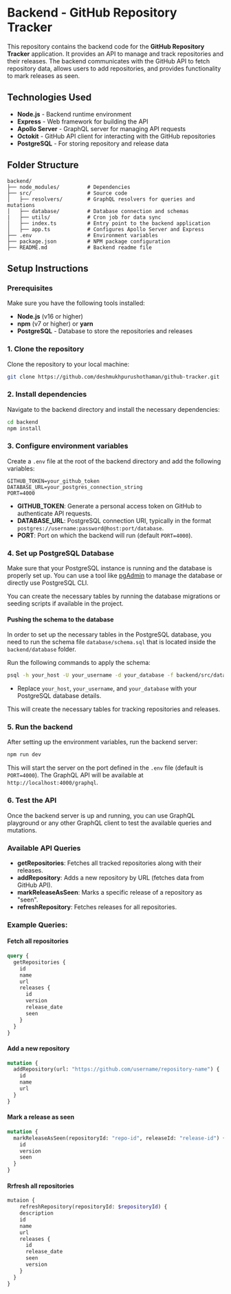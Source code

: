 # Backend - GitHub Repository Tracker

This repository contains the backend code for the **GitHub Repository Tracker** application. It provides an API to manage and track repositories and their releases. The backend communicates with the GitHub API to fetch repository data, allows users to add repositories, and provides functionality to mark releases as seen.

## Technologies Used

- **Node.js** - Backend runtime environment
- **Express** - Web framework for building the API
- **Apollo Server** - GraphQL server for managing API requests
- **Octokit** - GitHub API client for interacting with the GitHub repositories
- **PostgreSQL** - For storing repository and release data

## Folder Structure

```
backend/
├── node_modules/         # Dependencies
├── src/                  # Source code
│   ├── resolvers/        # GraphQL resolvers for queries and mutations
│   ├── database/         # Database connection and schemas
|   ├── utils/            # Cron job for data sync
│   ├── index.ts          # Entry point to the backend application
│   ├── app.ts            # Configures Apollo Server and Express
├── .env                  # Environment variables
├── package.json          # NPM package configuration
├── README.md             # Backend readme file
```

## Setup Instructions

### Prerequisites

Make sure you have the following tools installed:

- **Node.js** (v16 or higher)
- **npm** (v7 or higher) or **yarn**
- **PostgreSQL** - Database to store the repositories and releases

### 1. Clone the repository

Clone the repository to your local machine:

```bash
git clone https://github.com/deshmukhpurushothaman/github-tracker.git
```

### 2. Install dependencies

Navigate to the backend directory and install the necessary dependencies:

```bash
cd backend
npm install
```

### 3. Configure environment variables

Create a `.env` file at the root of the backend directory and add the following variables:

```
GITHUB_TOKEN=your_github_token
DATABASE_URL=your_postgres_connection_string
PORT=4000
```

- **GITHUB_TOKEN**: Generate a personal access token on GitHub to authenticate API requests.
- **DATABASE_URL**: PostgreSQL connection URI, typically in the format `postgres://username:password@host:port/database`.
- **PORT**: Port on which the backend will run (default `PORT=4000`).

### 4. Set up PostgreSQL Database

Make sure that your PostgreSQL instance is running and the database is properly set up. You can use a tool like [pgAdmin](https://www.pgadmin.org/) to manage the database or directly use PostgreSQL CLI.

You can create the necessary tables by running the database migrations or seeding scripts if available in the project.

#### Pushing the schema to the database

In order to set up the necessary tables in the PostgreSQL database, you need to run the schema file `database/schema.sql` that is located inside the `backend/database` folder.

Run the following commands to apply the schema:

```bash
psql -h your_host -U your_username -d your_database -f backend/src/database/schema.sql
```

- Replace `your_host`, `your_username`, and `your_database` with your PostgreSQL database details.

This will create the necessary tables for tracking repositories and releases.

### 5. Run the backend

After setting up the environment variables, run the backend server:

```bash
npm run dev
```

This will start the server on the port defined in the `.env` file (default is `PORT=4000`). The GraphQL API will be available at `http://localhost:4000/graphql`.

### 6. Test the API

Once the backend server is up and running, you can use GraphQL playground or any other GraphQL client to test the available queries and mutations.

### Available API Queries

- **getRepositories**: Fetches all tracked repositories along with their releases.
- **addRepository**: Adds a new repository by URL (fetches data from GitHub API).
- **markReleaseAsSeen**: Marks a specific release of a repository as "seen".
- **refreshRepository**: Fetches releases for all repositories.

### Example Queries:

#### Fetch all repositories

```graphql
query {
  getRepositories {
    id
    name
    url
    releases {
      id
      version
      release_date
      seen
    }
  }
}
```

#### Add a new repository

```graphql
mutation {
  addRepository(url: "https://github.com/username/repository-name") {
    id
    name
    url
  }
}
```

#### Mark a release as seen

```graphql
mutation {
  markReleaseAsSeen(repositoryId: "repo-id", releaseId: "release-id") {
    id
    version
    seen
  }
}
```

#### Rrfresh all repositories

```graphql
mutaion {
    refreshRepository(repositoryId: $repositoryId) {
    description
    id
    name
    url
    releases {
      id
      release_date
      seen
      version
    }
  }
}
```
